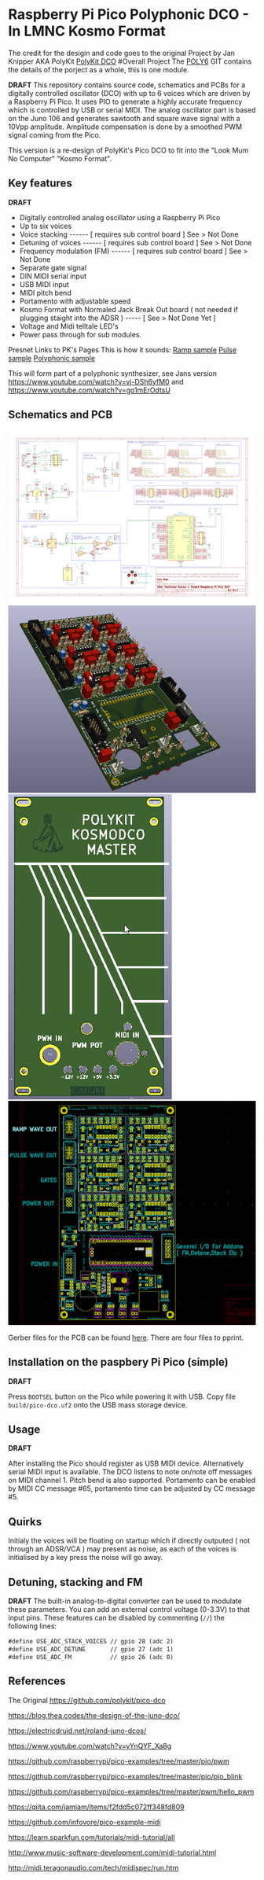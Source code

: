# Raspberry Pi Pico Polyphonic DCO - In LMNC Kosmo Format

The credit for the desigin and code goes to the original Project by Jan Knipper AKA PolyKit [PolyKit DCO](https://github.com/polykit/pico-dco)
#Overall Project
The [POLY6](https://github.com/twinturbo/KOSMO-POLY6) GIT contains the details of the porject as a whole, this is one module.

**DRAFT**
This repository contains source code, schematics and PCBs for a digitally controlled oscillator (DCO) with up to 6 voices which are driven by a Raspberry Pi Pico. It uses PIO to generate a highly accurate frequency which is controlled by USB or serial MIDI. The analog oscillator part is based on the Juno 106 and generates sawtooth and square wave signal with a 10Vpp amplitude. Amplitude compensation is done by a smoothed PWM signal coming from the Pico.

This version is a re-design of PolyKit's Pico DCO to fit into the "Look Mum No Computer" "Kosmo Format".

## Key features
**DRAFT**
- Digitally controlled analog oscillator using a Raspberry Pi Pico
- Up to six voices
- Voice stacking             ------ [ requires sub control board ] See > Not Done
- Detuning of voices         ------ [ requires sub control board ] See > Not Done
- Frequency modulation (FM)  ------ [ requires sub control board ] See > Not Done
- Separate gate signal 
- DIN MIDI serial input
- USB MIDI input
- MIDI pitch bend
- Portamento with adjustable speed
- Kosmo Format with Normaled Jack Break Out board ( not needed if plugging staight into the ADSR ) ----- [ See > Not Done Yet ]
- Voltage and Midi telltale LED's
- Power pass through for sub modules.

Presnet Links to PK's Pages
This is how it sounds: [Ramp sample](https://soundcloud.com/polykit/pico-dco-ramp) [Pulse sample](https://soundcloud.com/polykit/pico-dco-pulse) [Polyphonic sample](https://soundcloud.com/polykit/pico-dco-polyphonic)

This will form part of a polyphonic synthesizer, see Jans version https://www.youtube.com/watch?v=vj-DSh6yfM0 and https://www.youtube.com/watch?v=go1mErOdtsU

## Schematics and PCB

![KOSMO-POLY6-PICO SCHEMATIC ](/Documentation/schematic-V0.1.1.png)
![KOSMO-POLY6-PICO PCB ](/Documentation/PCB-V0.1.1.png)
![KOSMO-POLY6-PICO Front Panel ](/Documentation/master-fp-V0.1.0.png)
![Kosmo DCO Jack I/O ](/Documentation/IO-Notes.png)



Gerber files for the PCB can be found [here](HARDWARE\PCB-PRINTS).
 There are four files to pprint. 
 
## Installation on the paspbery Pi Pico (simple)
**DRAFT**

Press `BOOTSEL` button on the Pico while powering it with USB. Copy file `build/pico-dco.uf2` onto the USB mass storage device.

## Usage
**DRAFT**

After installing the Pico should register as USB MIDI device. Alternatively serial MIDI input is available. The DCO listens to note on/note off messages on MIDI channel 1. Pitch bend is also supported. Portamento can be enabled by MIDI CC message #65, portamento time can be adjusted by CC message #5.

## Quirks

Initialy the voices will be floating on startup which if directly outputed ( not through an ADSR/VCA ) may present as noise, as each of the voices is initialised by a key press the noise will go away. 

## Detuning, stacking and FM
**DRAFT**
The built-in analog-to-digital converter can be used to modulate these parameters. You can add an external control voltage (0-3.3V) to that input pins. These features can be disabled by commenting (`//`) the following lines:

```
#define USE_ADC_STACK_VOICES // gpio 28 (adc 2)
#define USE_ADC_DETUNE       // gpio 27 (adc 1)
#define USE_ADC_FM           // gpio 26 (adc 0)
```

## References
The Original 
https://github.com/polykit/pico-dco



https://blog.thea.codes/the-design-of-the-juno-dco/

https://electricdruid.net/roland-juno-dcos/

https://www.youtube.com/watch?v=yYnQYF_Xa8g

https://github.com/raspberrypi/pico-examples/tree/master/pio/pwm

https://github.com/raspberrypi/pico-examples/tree/master/pio/pio_blink

https://github.com/raspberrypi/pico-examples/tree/master/pwm/hello_pwm

https://qiita.com/jamjam/items/f2fdd5c072ff348fd809

https://github.com/infovore/pico-example-midi

https://learn.sparkfun.com/tutorials/midi-tutorial/all

http://www.music-software-development.com/midi-tutorial.html

http://midi.teragonaudio.com/tech/midispec/run.htm
